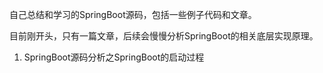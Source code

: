 自己总结和学习的SpringBoot源码，包括一些例子代码和文章。

目前刚开头，只有一篇文章，后续会慢慢分析SpringBoot的相关底层实现原理。

1. SpringBoot源码分析之SpringBoot的启动过程

